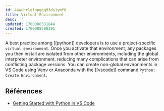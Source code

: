 ```yaml
---
id: 44wuhrlelnpggq93ds1ymf0
title: Virtual Environment
desc: ''
updated: 1700088531844
created: 1700088508391
---
```


A best practice among [[python]] developers is to use a project-specific `virtual environment`. Once you activate that environment, any packages you then install are isolated from other environments, including the global interpreter environment, reducing many complications that can arise from conflicting package versions. You can create non-global environments in VS Code using Venv or Anaconda with the [[vscode]] command `Python: Create Environment`.

## Références

- [Getting Started with Python in VS Code](https://code.visualstudio.com/docs/python/python-tutorial)
